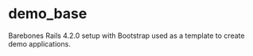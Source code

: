 # demo_base
Barebones Rails 4.2.0 setup with Bootstrap used as a template to create demo applications.
